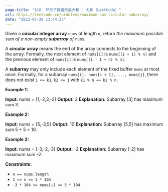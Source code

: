 ```yaml
---
page-title: "918. 环形子数组的最大和 - 力扣（LeetCode）"
url: https://leetcode.cn/problems/maximum-sum-circular-subarray/
date: "2023-07-20 13:44:25"
---
```

Given a **circular integer array** `nums` of length `n`, return *the maximum possible sum of a non-empty **subarray** of* `nums`.

A **circular array** means the end of the array connects to the beginning of the array. Formally, the next element of `nums[i]` is `nums[(i + 1) % n]` and the previous element of `nums[i]` is `nums[(i - 1 + n) % n]`.

A **subarray** may only include each element of the fixed buffer `nums` at most once. Formally, for a subarray `nums[i], nums[i + 1], ..., nums[j]`, there does not exist `i <= k1`, `k2 <= j` with `k1 % n == k2 % n`.

**Example 1:**

**Input:** nums = \[1,-2,3,-2\]
**Output:** 3
**Explanation:** Subarray \[3\] has maximum sum 3.

**Example 2:**

**Input:** nums = \[5,-3,5\]
**Output:** 10
**Explanation:** Subarray \[5,5\] has maximum sum 5 + 5 = 10.

**Example 3:**

**Input:** nums = \[-3,-2,-3\]
**Output:** -2
**Explanation:** Subarray \[-2\] has maximum sum -2.

**Constraints:**

-   `n == nums.length`
-   `1 <= n <= 3 * 104`
-   `-3 * 104 <= nums[i] <= 3 * 104`